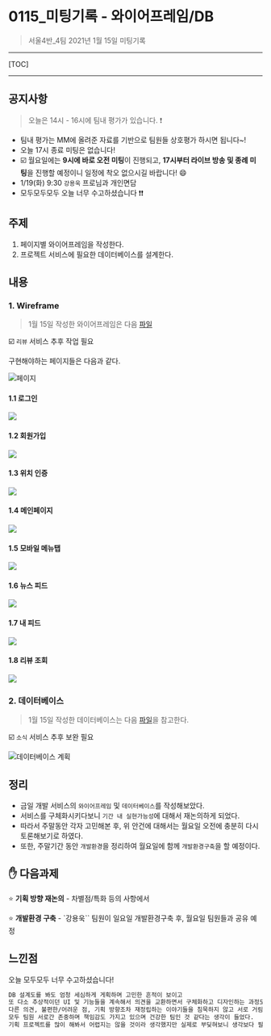 # 0115_미팅기록 - 와이어프레임/DB

> 서울4반_4팀 2021년 1월 15일 미팅기록

---

[TOC]

---



## 공지사항

> 오늘은 14시 - 16시에 팀내 평가가 있습니다. :exclamation:

- 팀내 평가는 MM에 올려준 자료를 기반으로 팀원들 상호평가 하시면 됩니다~!
- 오늘 17시 종료 미팅은 없습니다!
- :ballot_box_with_check: 월요일에는 **9시에 바로 오전 미팅**이 진행되고, **17시부터 라이브 방송 및 종례 미팅**을 진행할 예정이니 일정에 착오 없으시길 바랍니다! :smile:
- 1/19(화) 9:30 `강용욱` 프로님과 개인면담
- 모두모두모두 오늘 너무 수고하셨습니다 :exclamation::exclamation:



## 주제

1. 페이지별 와이어프레임을 작성한다.
2. 프로젝트 서비스에 필요한 데이터베이스를 설계한다.



## 내용

### 1. Wireframe

> 1월 15일 작성한 와이어프레임은 다음 [파일](proposals/0115_와이어프레임.pdf)

:ballot_box_with_check: `리뷰` 서비스 추후 작업 필요

구현해야하는 페이지들은 다음과 같다.

![페이지](img/0115_pages.png)



#### 1.1 로그인

![](img/0115_login.png)

#### 1.2 회원가입

![](img/0115_user_create.png)

#### 1.3 위치 인증

![](img/0115_location.png)

#### 1.4 메인페이지

![](img/0115_main.png)

#### 1.5 모바일 메뉴탭

![](img/0115_tab.png)

#### 1.6 뉴스 피드

![](img/0115_news_feed.png)

#### 1.7 내 피드

![](img/0115_feed.png)

#### 1.8 리뷰 조회

![](img/0115_review_main.png)



### 2. 데이터베이스

> 1월 15일 작성한 데이터베이스는 다음 [파일](proposals/0115_공통프로젝트DB.pdf)을 참고한다.

:ballot_box_with_check: `소식` 서비스 추후 보완 필요

![데이터베이스 계획](img/0115_DB.png)



## 정리

- 금일 개발 서비스의 `와이어프레임` 및 `데이터베이스`를 작성해보았다.
- 서비스를 구체화시키다보니 `기간 내 실현가능성`에 대해서 재논의하게 되었다.
- 따라서 주말동안 각자 고민해본 후, 위 안건에 대해서는 월요일 오전에 충분히 다시 토론해보기로 하였다.
- 또한, 주말기간 동안 `개발환경`을 정리하여 월요일에 함께 `개발환경구축`을 할 예정이다.



## :hand: 다음과제

:star: **기획 방향 재논의** - 차별점/특화 등의 사항에서

:star: **개발환경 구축** - `강용욱`` 팀원이 일요일 개발환경구축 후, 월요일 팀원들과 공유 예정



## 느낀점

오늘 모두모두 너무 수고하셨습니다!

```markdown
DB 설계도를 봐도 엄청 세심하게 게획하며 고민한 흔적이 보이고
또 다소 추상적이던 UI 및 기능들을 계속해서 의견을 교환하면서 구체화하고 디자인하는 과정도 있었고
다른 의견, 불편한/어려운 점, 기획 방향조차 재정립하는 이야기들을 침묵하지 않고 서로 거림낌 없이 이야기하던 과정도
모두 팀원 서로간 존중하며 책임감도 가지고 있으며 건강한 팀인 것 같다는 생각이 들었다.
기획 프로젝트를 많이 해봐서 어렵지는 않을 것이라 생각했지만 실제로 부딪혀보니 생각보다 필요한 배경지식이나 간과하고 있던 부분들이 많았음을 깨닫게 되었다. 어떤 방향으로 나아갈지 근시안에서 몇 발자국 뒤로 물러나 크게 보기에는 아직까지 이 부분의 역량이 조금 부족한 것 같아 아쉬움이 들기도 한다. 멀리서 보아야 비록 선명해지는 것처럼 현재에는 잠시 더뎌지는 것 같고 혼란스러움으로만 보이는 것도 재미와 확신이 있다면 후에는 반드시 명확해질 것이라고 생각한다. 
```

